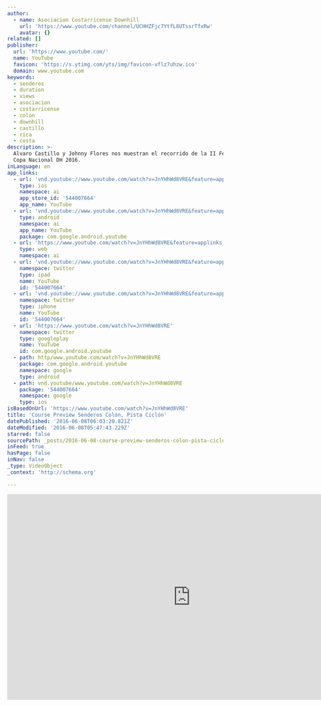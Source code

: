```yaml
---
author:
  - name: Asociacion Costarricense Downhill
    url: 'https://www.youtube.com/channel/UCHHZFjc7YtfL8UTssrTfxRw'
    avatar: {}
related: []
publisher:
  url: 'https://www.youtube.com/'
  name: YouTube
  favicon: 'https://s.ytimg.com/yts/img/favicon-vflz7uhzw.ico'
  domain: www.youtube.com
keywords:
  - senderos
  - duration
  - views
  - asociacion
  - costarricense
  - colon
  - downhill
  - castillo
  - rica
  - costa
description: >-
  Alvaro Castillo y Johnny Flores nos muestran el recorrido de la II Fecha de la
  Copa Nacional DH 2016.
inLanguage: en
app_links:
  - url: 'vnd.youtube://www.youtube.com/watch?v=JnYHhWd8VRE&feature=applinks'
    type: ios
    namespace: ai
    app_store_id: '544007664'
    app_name: YouTube
  - url: 'vnd.youtube://www.youtube.com/watch?v=JnYHhWd8VRE&feature=applinks'
    type: android
    namespace: ai
    app_name: YouTube
    package: com.google.android.youtube
  - url: 'https://www.youtube.com/watch?v=JnYHhWd8VRE&feature=applinks'
    type: web
    namespace: ai
  - url: 'vnd.youtube://www.youtube.com/watch?v=JnYHhWd8VRE&feature=applinks'
    namespace: twitter
    type: ipad
    name: YouTube
    id: '544007664'
  - url: 'vnd.youtube://www.youtube.com/watch?v=JnYHhWd8VRE&feature=applinks'
    namespace: twitter
    type: iphone
    name: YouTube
    id: '544007664'
  - url: 'https://www.youtube.com/watch?v=JnYHhWd8VRE'
    namespace: twitter
    type: googleplay
    name: YouTube
    id: com.google.android.youtube
  - path: http/www.youtube.com/watch?v=JnYHhWd8VRE
    package: com.google.android.youtube
    namespace: google
    type: android
  - path: vnd.youtube/www.youtube.com/watch?v=JnYHhWd8VRE
    package: '544007664'
    namespace: google
    type: ios
isBasedOnUrl: 'https://www.youtube.com/watch?v=JnYHhWd8VRE'
title: 'Course Preview Senderos Colón, Pista Ciclón'
datePublished: '2016-06-08T06:03:20.821Z'
dateModified: '2016-06-08T05:47:43.229Z'
starred: false
sourcePath: _posts/2016-06-08-course-preview-senderos-colon-pista-ciclon.md
inFeed: true
hasPage: false
inNav: false
_type: VideoObject
_context: 'http://schema.org'

---
```

<iframe src="https://cdn.embedly.com/widgets/media.html?src=https%3A%2F%2Fwww.youtube.com%2Fembed%2FJnYHhWd8VRE%3Ffeature%3Doembed&amp;url=http%3A%2F%2Fwww.youtube.com%2Fwatch%3Fv%3DJnYHhWd8VRE&amp;image=https%3A%2F%2Fi.ytimg.com%2Fvi%2FJnYHhWd8VRE%2Fhqdefault.jpg&amp;key=b7d04c9b404c499eba89ee7072e1c4f7&amp;type=text%2Fhtml&amp;schema=youtube" width="854" height="480" scrolling="no" frameborder="0" allowfullscreen="" style=""></iframe>